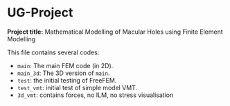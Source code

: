 # UG-Project

**Project title:** Mathematical Modelling of Macular Holes using Finite Element Modelling

This file contains several codes:
* ```main```: The main FEM code (in 2D).
* ```main_3d```: The 3D version of ```main```.
* ```test```: the initial testing of FreeFEM.
* ```test_vmt```: initial test of simple model VMT.
* ```3d_vmt```: contains forces, no ILM, no stress visualisation
